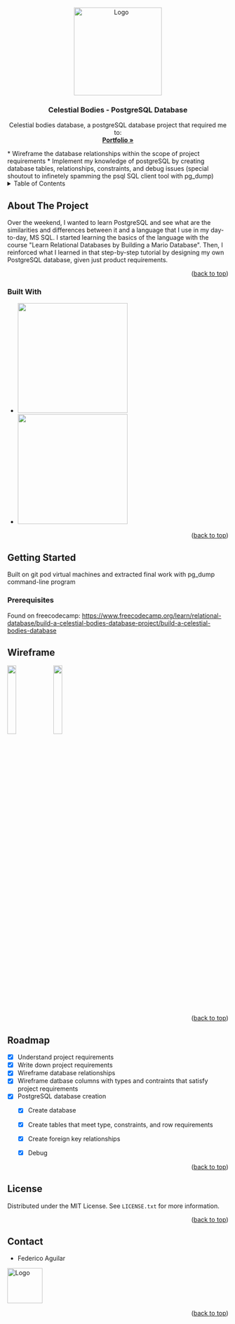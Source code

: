 <!-- Improved compatibility of back to top link: See: https://github.com/othneildrew/Best-README-Template/pull/73 -->
<a name="readme-top"></a>
<!--
*** Thanks for checking out the Best-README-Template. If you have a suggestion
*** that would make this better, please fork the repo and create a pull request
*** or simply open an issue with the tag "enhancement".
*** Don't forget to give the project a star!
*** Thanks again! Now go create something AMAZING! :D
-->


<!-- PROJECT SHIELDS -->
<!--
*** I'm using markdown "reference style" links for readability.
*** Reference links are enclosed in brackets [ ] instead of parentheses ( ).
*** See the bottom of this document for the declaration of the reference variables
*** for contributors-url, forks-url, etc. This is an optional, concise syntax you may use.
*** https://www.markdownguide.org/basic-syntax/#reference-style-links
-->

<!-- PROJECT LOGO -->
<br />
<div align="center">
  <a href="https://www.linkedin.com/in/federico--aguilar/">
    <img src="https://scontent-lax3-2.xx.fbcdn.net/v/t39.30808-6/326773513_3382475831992348_6736949377760121434_n.jpg?_nc_cat=107&ccb=1-7&_nc_sid=5f2048&_nc_ohc=qmXBzghBjysQ7kNvgHVsnjy&_nc_ht=scontent-lax3-2.xx&oh=00_AYARDgrJsgrDiNk_Bt4eRLfXCTF3XNK4otI_rerIQkuG4Q&oe=6659903E" alt="Logo" width="200">
  </a>

<h3 align="center">Celestial Bodies - PostgreSQL Database</h3>

  <p align="center">
    Celestial bodies database, a postgreSQL database project that required me to:
    <br />
    <a href="https://ricocode.com/"><strong>Portfolio »</strong></a>
    <br />
  </p>
</div>
* Wireframe the database relationships within the scope of project requirements
* Implement my knowledge of postgreSQL by creating database tables, relationships, constraints, and debug issues (special shoutout to infinetely spamming the psql SQL client tool with pg_dump)



<!-- TABLE OF CONTENTS -->
<details>
  <summary>Table of Contents</summary>
  <ol>
    <li>
      <a href="#about-the-project">About The Project</a>
      <ul>
        <li><a href="#built-with">Built With</a></li>
      </ul>
    </li>
    <li>
      <a href="#getting-started">Getting Started</a>
      <ul>
        <li><a href="#prerequisites">Prerequisites</a></li>
      </ul>
    </li>
    <li><a href="#wireframe">Notes + Wireframe</a></li>
    <li><a href="#roadmap">Roadmap</a></li>
    <li><a href="#license">License</a></li>
    <li><a href="#contact">Contact</a></li>
  </ol>
</details>



<!-- ABOUT THE PROJECT -->
## About The Project

Over the weekend, I wanted to learn PostgreSQL and see what are the similarities and differences between it and a language that I use in my day-to-day, MS SQL.
I started learning the basics of the language with the course "Learn Relational Databases by Building a Mario Database". Then, I reinforced what I learned in that step-by-step tutorial by designing my own PostgreSQL database, given just product requirements. 

<p align="right">(<a href="#readme-top">back to top</a>)</p>


### Built With
* <img src="https://miro.medium.com/v2/resize:fit:1100/format:webp/1*mMq3Bem9r8ASAn1YwcTbEw.png" width="250px">
* <img src="https://docs.localstack.cloud/user-guide/integrations/gitpod/gitpod_logo.png" width="250px">

<p align="right">(<a href="#readme-top">back to top</a>)</p>


<!-- GETTING STARTED -->
## Getting Started
Built on git pod virtual machines and extracted final work with pg_dump command-line program

### Prerequisites

Found on freecodecamp: https://www.freecodecamp.org/learn/relational-database/build-a-celestial-bodies-database-project/build-a-celestial-bodies-database


<!-- USAGE EXAMPLES -->
## Wireframe
<img src="https://i.imgur.com/1SBtkvn.jpg" width="20%" />
<img src="https://i.imgur.com/LLw6bHp.jpg" width="20%" />
<p align="right">(<a href="#readme-top">back to top</a>)</p>


<!-- ROADMAP -->
## Roadmap

- [X] Understand project requirements
- [X] Write down project requirements
- [X] Wireframe database relationships
- [X] Wireframe datbase columns with types and contraints that satisfy project requirements
- [X] PostgreSQL database creation
    - [X] Create database
    - [X] Create tables that meet type, constraints, and row requirements
    - [X] Create foreign key relationships
    - [X] Debug


<p align="right">(<a href="#readme-top">back to top</a>)</p>


<!-- LICENSE -->
## License

Distributed under the MIT License. See `LICENSE.txt` for more information.

<p align="right">(<a href="#readme-top">back to top</a>)</p>


<!-- CONTACT -->
## Contact

 - Federico Aguilar 
 <a href="https://www.linkedin.com/in/federico--aguilar/">
    <img src="https://scontent-lax3-2.xx.fbcdn.net/v/t39.30808-6/326773513_3382475831992348_6736949377760121434_n.jpg?_nc_cat=107&ccb=1-7&_nc_sid=5f2048&_nc_ohc=qmXBzghBjysQ7kNvgHVsnjy&_nc_ht=scontent-lax3-2.xx&oh=00_AYARDgrJsgrDiNk_Bt4eRLfXCTF3XNK4otI_rerIQkuG4Q&oe=6659903E" alt="Logo" width="80" height="80">
  </a>

<p align="right">(<a href="#readme-top">back to top</a>)</p>

<!-- MARKDOWN LINKS & IMAGES -->
<!-- https://www.markdownguide.org/basic-syntax/#reference-style-links -->
[license-url]: https://github.com/github_username/repo_name/blob/master/LICENSE.txt
[linkedin-shield]: https://img.shields.io/badge/-LinkedIn-black.svg?style=for-the-badge&logo=linkedin&colorB=555
[linkedin-url]: https://www.linkedin.com/in/federico--aguilar/
[product-screenshot]: images/screenshot.png
[postgreSQL]: https://miro.medium.com/v2/resize:fit:1100/format:webp/1*mMq3Bem9r8ASAn1YwcTbEw.png
[postgres-url]: https://www.postgresql.org/